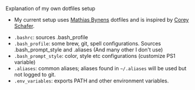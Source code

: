 
Explanation of my own dotfiles setup

* My current setup uses [Mathias Bynens](https://github.com/mathiasbynens/dotfiles) dotfiles
and is inspired by [Corey Schafer](https://www.youtube.com/watch?v=c5RZWDLqifA).

- `.bashrc`: sources .bash_profile
- `.bash_profile`: some brew, git, spell configurations. Sources .bash_prompt_style and .aliases (And many other I don't
use)
- `.bash_prompt_style`: color, style etc configurations (customize PS1 variable)
- `.aliases`: common aliases; aliases found in `~/.aliases` will be used but not logged to git.
- `.env_variables`: exports PATH and other environment variables.
